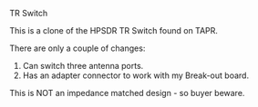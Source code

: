 TR Switch

This is a clone of the HPSDR TR Switch found on TAPR.

There are only a couple of changes:

1) Can switch three antenna ports.
2) Has an adapter connector to work with my Break-out board.

This is NOT an impedance matched design - so buyer beware.


